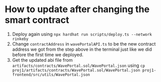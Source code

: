 # How to update after changing the smart contract
1. Deploy again using `npx hardhat run scripts/deploy.ts --network rinkeby`
2. Change `contractAddress` in `wavePortalAPI.ts` to be the new contract address we got from the step above in the terminal just like we did before the first time we deployed.
3. Get the updated abi file from `artifacts/contracts/WavePortal.sol/WavePortal.json` using `cp proj1/artifacts/contracts/WavePortal.sol/WavePortal.json proj1-frontend/src/utils/WavePortal.json`